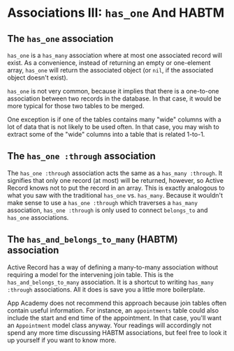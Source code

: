# Associations III: `has_one` And HABTM

## The `has_one` association

`has_one` is a `has_many` association where at most one associated record will
exist. As a convenience, instead of returning an empty or one-element array,
`has_one` will return the associated object (or `nil`, if the associated object
doesn't exist).

`has_one` is not very common, because it implies that there is a one-to-one
association between two records in the database. In that case, it would be more
typical for those two tables to be merged.

One exception is if one of the tables contains many "wide" columns with a lot of
data that is not likely to be used often. In that case, you may wish to extract
some of the "wide" columns into a table that is related 1-to-1.

## The `has_one :through` association

The `has_one :through` association acts the same as a `has_many :through`. It
signifies that only one record (at most) will be returned, however, so Active
Record knows not to put the record in an array. This is exactly analogous to
what you saw with the traditional `has_one` vs. `has_many`. Because it wouldn't
make sense to use a `has_one :through` which traverses a `has_many` association,
`has_one :through` is only used to connect `belongs_to` and `has_one`
associations.

## The `has_and_belongs_to_many` (HABTM) association

Active Record has a way of defining a many-to-many association without requiring
a model for the intervening join table. This is the `has_and_belongs_to_many`
association. It is a shortcut to writing `has_many :through` associations. All
it does is save you a little more boilerplate.

App Academy does not recommend this approach because join tables often contain
useful information. For instance, an `appointments` table could also include the
start and end time of the appointment. In that case, you'll want an
`Appointment` model class anyway. Your readings will accordingly not spend any
more time discussing HABTM associations, but feel free to look it up yourself if
you want to know more.
